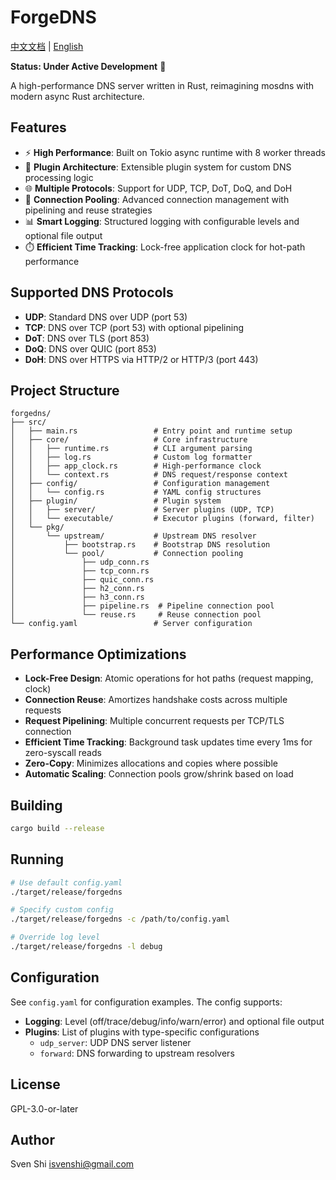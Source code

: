 # ForgeDNS

[中文文档](README_CN.md) | [English](README.md)

**Status: Under Active Development** 🚧

A high-performance DNS server written in Rust, reimagining mosdns with modern async Rust architecture.

## Features

- ⚡ **High Performance**: Built on Tokio async runtime with 8 worker threads
- 🔌 **Plugin Architecture**: Extensible plugin system for custom DNS processing logic
- 🌐 **Multiple Protocols**: Support for UDP, TCP, DoT, DoQ, and DoH
- 🔄 **Connection Pooling**: Advanced connection management with pipelining and reuse strategies
- 📊 **Smart Logging**: Structured logging with configurable levels and optional file output
- ⏱️ **Efficient Time Tracking**: Lock-free application clock for hot-path performance

## Supported DNS Protocols

- **UDP**: Standard DNS over UDP (port 53)
- **TCP**: DNS over TCP (port 53) with optional pipelining
- **DoT**: DNS over TLS (port 853)
- **DoQ**: DNS over QUIC (port 853)
- **DoH**: DNS over HTTPS via HTTP/2 or HTTP/3 (port 443)

## Project Structure

```
forgedns/
├── src/
│   ├── main.rs                 # Entry point and runtime setup
│   ├── core/                   # Core infrastructure
│   │   ├── runtime.rs          # CLI argument parsing
│   │   ├── log.rs              # Custom log formatter
│   │   ├── app_clock.rs        # High-performance clock
│   │   └── context.rs          # DNS request/response context
│   ├── config/                 # Configuration management
│   │   └── config.rs           # YAML config structures
│   ├── plugin/                 # Plugin system
│   │   ├── server/             # Server plugins (UDP, TCP)
│   │   └── executable/         # Executor plugins (forward, filter)
│   └── pkg/
│       └── upstream/           # Upstream DNS resolver
│           ├── bootstrap.rs    # Bootstrap DNS resolution
│           └── pool/           # Connection pooling
│               ├── udp_conn.rs
│               ├── tcp_conn.rs
│               ├── quic_conn.rs
│               ├── h2_conn.rs
│               ├── h3_conn.rs
│               ├── pipeline.rs  # Pipeline connection pool
│               └── reuse.rs     # Reuse connection pool
└── config.yaml                 # Server configuration
```

## Performance Optimizations

- **Lock-Free Design**: Atomic operations for hot paths (request mapping, clock)
- **Connection Reuse**: Amortizes handshake costs across multiple requests
- **Request Pipelining**: Multiple concurrent requests per TCP/TLS connection
- **Efficient Time Tracking**: Background task updates time every 1ms for zero-syscall reads
- **Zero-Copy**: Minimizes allocations and copies where possible
- **Automatic Scaling**: Connection pools grow/shrink based on load

## Building

```bash
cargo build --release
```

## Running

```bash
# Use default config.yaml
./target/release/forgedns

# Specify custom config
./target/release/forgedns -c /path/to/config.yaml

# Override log level
./target/release/forgedns -l debug
```

## Configuration

See `config.yaml` for configuration examples. The config supports:

- **Logging**: Level (off/trace/debug/info/warn/error) and optional file output
- **Plugins**: List of plugins with type-specific configurations
  - `udp_server`: UDP DNS server listener
  - `forward`: DNS forwarding to upstream resolvers

## License

GPL-3.0-or-later

## Author

Sven Shi <isvenshi@gmail.com>

